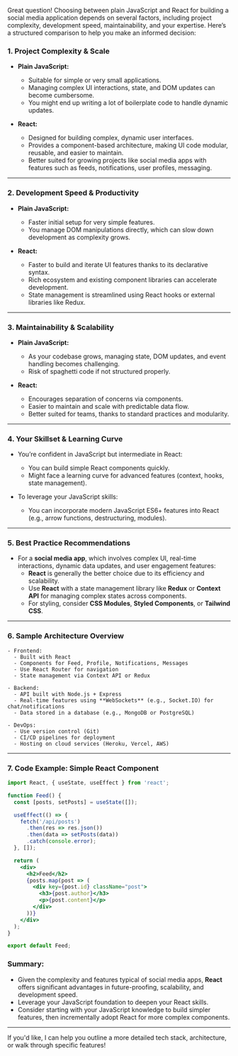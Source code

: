 Great question! Choosing between plain JavaScript and React for building a social media application depends on several factors, including project complexity, development speed, maintainability, and your expertise. Here’s a structured comparison to help you make an informed decision:

### 1. **Project Complexity & Scale**
- **Plain JavaScript:**
  - Suitable for simple or very small applications.
  - Managing complex UI interactions, state, and DOM updates can become cumbersome.
  - You might end up writing a lot of boilerplate code to handle dynamic updates.

- **React:**
  - Designed for building complex, dynamic user interfaces.
  - Provides a component-based architecture, making UI code modular, reusable, and easier to maintain.
  - Better suited for growing projects like social media apps with features such as feeds, notifications, user profiles, messaging.

---

### 2. **Development Speed & Productivity**
- **Plain JavaScript:**
  - Faster initial setup for very simple features.
  - You manage DOM manipulations directly, which can slow down development as complexity grows.

- **React:**
  - Faster to build and iterate UI features thanks to its declarative syntax.
  - Rich ecosystem and existing component libraries can accelerate development.
  - State management is streamlined using React hooks or external libraries like Redux.

---

### 3. **Maintainability & Scalability**
- **Plain JavaScript:**
  - As your codebase grows, managing state, DOM updates, and event handling becomes challenging.
  - Risk of spaghetti code if not structured properly.

- **React:**
  - Encourages separation of concerns via components.
  - Easier to maintain and scale with predictable data flow.
  - Better suited for teams, thanks to standard practices and modularity.

---

### 4. **Your Skillset & Learning Curve**
- You’re confident in JavaScript but intermediate in React:
  - You can build simple React components quickly.
  - Might face a learning curve for advanced features (context, hooks, state management).

- To leverage your JavaScript skills:
  - You can incorporate modern JavaScript ES6+ features into React (e.g., arrow functions, destructuring, modules).

---

### 5. **Best Practice Recommendations**
- For a **social media app**, which involves complex UI, real-time interactions, dynamic data updates, and user engagement features:
  - **React** is generally the better choice due to its efficiency and scalability.
  - Use **React** with a state management library like **Redux** or **Context API** for managing complex states across components.
  - For styling, consider **CSS Modules**, **Styled Components**, or **Tailwind CSS**.

---

### 6. **Sample Architecture Overview**
```plaintext
- Frontend:
  - Built with React
  - Components for Feed, Profile, Notifications, Messages
  - Use React Router for navigation
  - State management via Context API or Redux

- Backend:
  - API built with Node.js + Express
  - Real-time features using **WebSockets** (e.g., Socket.IO) for chat/notifications
  - Data stored in a database (e.g., MongoDB or PostgreSQL)

- DevOps:
  - Use version control (Git)
  - CI/CD pipelines for deployment
  - Hosting on cloud services (Heroku, Vercel, AWS)
```

---

### 7. **Code Example: Simple React Component**
```jsx
import React, { useState, useEffect } from 'react';

function Feed() {
  const [posts, setPosts] = useState([]);

  useEffect(() => {
    fetch('/api/posts')
      .then(res => res.json())
      .then(data => setPosts(data))
      .catch(console.error);
  }, []);

  return (
    <div>
      <h2>Feed</h2>
      {posts.map(post => (
        <div key={post.id} className="post">
          <h3>{post.author}</h3>
          <p>{post.content}</p>
        </div>
      ))}
    </div>
  );
}

export default Feed;
```

### Summary:
- Given the complexity and features typical of social media apps, **React** offers significant advantages in future-proofing, scalability, and development speed.
- Leverage your JavaScript foundation to deepen your React skills.
- Consider starting with your JavaScript knowledge to build simpler features, then incrementally adopt React for more complex components.

---

If you'd like, I can help you outline a more detailed tech stack, architecture, or walk through specific features!